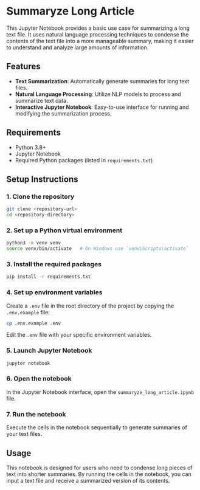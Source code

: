 
# Summaryze Long Article

This Jupyter Notebook provides a basic use case for summarizing a long text file. It uses natural language processing techniques to condense the contents of the text file into a more manageable summary, making it easier to understand and analyze large amounts of information.

## Features

- **Text Summarization**: Automatically generate summaries for long text files.
- **Natural Language Processing**: Utilize NLP models to process and summarize text data.
- **Interactive Jupyter Notebook**: Easy-to-use interface for running and modifying the summarization process.

## Requirements

- Python 3.8+
- Jupyter Notebook
- Required Python packages (listed in `requirements.txt`)

## Setup Instructions

### 1. Clone the repository

```bash
git clone <repository-url>
cd <repository-directory>
```

### 2. Set up a Python virtual environment

```bash
python3 -m venv venv
source venv/bin/activate   # On Windows use `venv\Scripts\activate`
```

### 3. Install the required packages

```bash
pip install -r requirements.txt
```

### 4. Set up environment variables

Create a `.env` file in the root directory of the project by copying the `.env.example` file:

```bash
cp .env.example .env
```

Edit the `.env` file with your specific environment variables.

### 5. Launch Jupyter Notebook

```bash
jupyter notebook
```

### 6. Open the notebook

In the Jupyter Notebook interface, open the `summaryze_long_article.ipynb` file.

### 7. Run the notebook

Execute the cells in the notebook sequentially to generate summaries of your text files.

## Usage

This notebook is designed for users who need to condense long pieces of text into shorter summaries. By running the cells in the notebook, you can input a text file and receive a summarized version of its contents.
